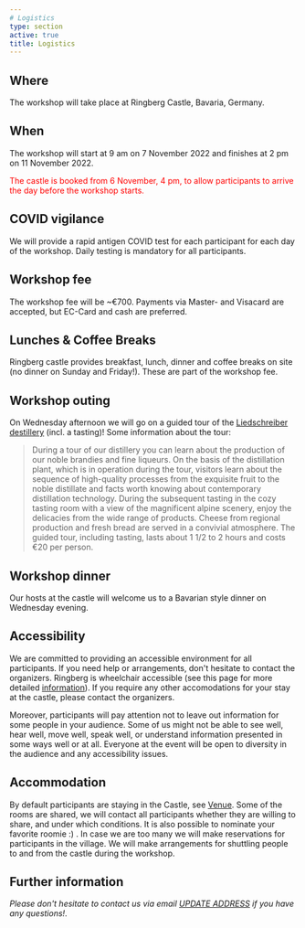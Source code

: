 ```yaml
---
# Logistics
type: section
active: true
title: Logistics
---
```


## <i class="fa-solid fa-map"></i> Where
The workshop will take place at Ringberg Castle, Bavaria, Germany. 

## <i class="fa-solid fa-clock"></i> When
The workshop will start at 9 am on 7 November 2022 and finishes at 2 pm on 11 November 2022.
<p style="color:red;">The castle is booked from 6 November, 4 pm, to allow participants to arrive the day before the workshop starts.</p>

## <i class="fa-solid fa-virus-covid-slash"></i> COVID vigilance
We will provide a rapid antigen COVID test for each participant for each day of the workshop.
Daily testing is mandatory for all participants.

## <i class="fa-solid fa-coins"></i> Workshop fee
The workshop fee will be ~€700. Payments via Master- and Visacard are accepted, but EC-Card and cash are preferred.

## <i class="fa-solid fa-utensils"></i> Lunches & Coffee Breaks

Ringberg castle provides breakfast, lunch, dinner and coffee breaks on site (no dinner on Sunday and Friday!).
These are part of the workshop fee.

## <i class="fa-solid fa-whiskey-glass"></i> Workshop outing

On Wednesday afternoon we will go on a guided tour of the [Liedschreiber destillery](https://liedschreiber.com/) (incl. a tasting)!
Some information about the tour:
> During a tour of our distillery you can learn about the production of our noble brandies and fine liqueurs.
> On the basis of the distillation plant, which is in operation during the tour,
> visitors learn about the sequence of high-quality processes from the exquisite fruit to the noble distillate
> and facts worth knowing about contemporary distillation technology.
> During the subsequent tasting in the cozy tasting room with a view of the magnificent alpine scenery,
> enjoy the delicacies from the wide range of products.
> Cheese from regional production and fresh bread are served in a convivial atmosphere. 
> The guided tour, including tasting, lasts about 1 1/2 to 2 hours and costs €20 per person.
 
## <i class="fa-solid fa-beer-mug-empty"></i> Workshop dinner

Our hosts at the castle will welcome us to a Bavarian style dinner on Wednesday evening.



## <i class="fa-solid fa-universal-access"></i> Accessibility

We are committed to providing an accessible environment for all participants. If you need help or arrangements, don't hesitate to contact the organizers.
Ringberg is wheelchair accessible (see this page for more detailed [information](https://www.schloss-ringberg.de/137267/barrierefreiheit)).
If you require any other accomodations for your stay at the castle, please contact the organizers.

Moreover, participants will pay attention not to leave out information for some people in your audience.
Some of us might not be able to see well, hear well, move well, speak well, or understand information presented in some ways well or at all.
Everyone at the event will be open to diversity in the audience and any accessibility issues.


## <i class="fa-solid fa-bed"></i> Accommodation
By default participants are staying in the Castle, see <a class="page-scroll" href="#section-venue">Venue</a>.
Some of the rooms are shared, we will contact all participants whether they are willing to share, and under which conditions.
It is also possible to nominate your favorite roomie :) . In case we are too many we will make reservations for participants in the village.
We will make arrangements for shuttling people to and from the castle during the workshop.

## <i class="fa-solid fa-question"></i> Further information

_Please don't hesitate to contact us via email <a href="mailto:ringbergorga@mpia.de">UPDATE ADDRESS</a> if you have any questions!_.

<!--
## <i class="fa-solid fa-comments"></i> Communications

This workshop is an in-person event. In addition, we will use:

<<a href="https://gaiaunlimited-events.slack.com" aria-label=envelope> <i class="fa-brands fa-slack"></i> event slack workspace</a>, [join](https://join.slack.com/t/gaiaunlimited-events/shared_invite/zt-1895akx1h-IBeUNcxXvdL8TZ53aEVLaA)?>
-->